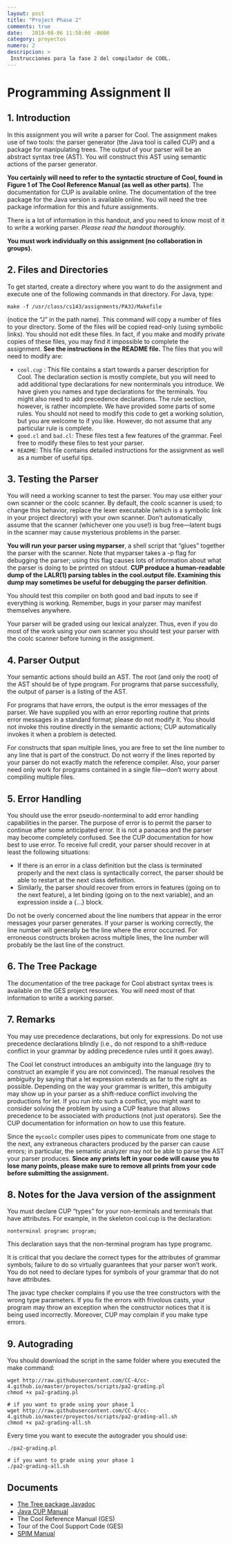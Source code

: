 ```yaml
---
layout: post
title: "Project Phase 2"
comments: true
date:   2018-08-06 11:58:00 -0600
category: proyectos
numero: 2
descripcion: >
 Instrucciones para la fase 2 del compilador de COOL.
---
```


# Programming Assignment II

## 1. Introduction

In this assignment you will write a parser for Cool. The assignment makes use of two tools: the parser generator (the Java tool is called CUP) and a package for manipulating trees. The output of your parser will be an abstract syntax tree (AST). You will construct this AST using semantic actions of the parser generator.

**You certainly will need to refer to the syntactic structure of Cool, found in Figure 1 of The Cool Reference Manual (as well as other parts)**. The documentation for CUP is available online. The documentation of the tree package for the Java version is available online. You will need the tree package information for this and future assignments.

There is a lot of information in this handout, and you need to know most of it to write a working parser. _Please read the handout thoroughly._

**You must work individually on this assignment (no collaboration in groups).**

## 2. Files and Directories

To get started, create a directory where you want to do the assignment and execute one of the following commands in that directory.  For Java, type:

```
make -f /usr/class/cs143/assignments/PA3J/Makefile
```
(notice the “J” in the path name). This command will copy a number of files to your directory. Some of the files will be copied read-only (using symbolic links). You should not edit these files. In fact, if you make and modify private copies of these files, you may find it impossible to complete the assignment. **See the instructions in the README file.** The files that you will need to modify are:


* `cool.cup` : This file contains a start towards a parser description for Cool. The declaration section is mostly complete, but you will need to add additional type declarations for new nonterminals you introduce. We have given you names and type declarations for the terminals. You might also need to add precedence declarations. The rule section, however, is rather incomplete. We have provided some parts of some rules. You should not need to modify this code to get a working solution, but you are welcome to if you like. However, do not assume that any particular rule is complete.
* `good.cl` and `bad.cl`: These files test a few features of the grammar. Feel free to modify these files to test your parser.
* `README`: This file contains detailed instructions for the assignment as well as a number of useful tips.


## 3. Testing the Parser
You will need a working scanner to test the parser. You may use either your own scanner or the coolc scanner. By default, the coolc scanner is used; to change this behavior, replace the lexer executable (which is a symbolic link in your project directory) with your own scanner. Don’t automatically assume that the scanner (whichever one you use!) is bug free—latent bugs in the scanner may cause mysterious problems in the parser.

**You will run your parser using myparser**, a shell script that “glues” together the parser with the scanner. Note that myparser takes a -p flag for debugging the parser; using this flag causes lots of information about what the parser is doing to be printed on stdout. **CUP produce a human-readable dump of the LALR(1) parsing tables in the cool.output file. Examining this dump may sometimes be useful for debugging the parser definition**.

You should test this compiler on both good and bad inputs to see if everything is working. Remember, bugs in your parser may manifest themselves anywhere.

Your parser will be graded using our lexical analyzer. Thus, even if you do most of the work using your own scanner you should test your parser with the coolc scanner before turning in the assignment.

## 4. Parser Output
Your semantic actions should build an AST. The root (and only the root) of the AST should be of type program. For programs that parse successfully, the output of parser is a listing of the AST.

For programs that have errors, the output is the error messages of the parser. We have supplied you with an error reporting routine that prints error messages in a standard format; please do not modify it. You should not invoke this routine directly in the semantic actions; CUP automatically invokes it when a problem is detected.

For constructs that span multiple lines, you are free to set the line number to any line that is part of the construct. Do not worry if the lines reported by your parser do not exactly match the reference compiler. Also, your parser need only work for programs contained in a single file—don’t worry about compiling multiple files.

## 5. Error Handling
You should use the error pseudo-nonterminal to add error handling capabilities in the parser. The purpose of error is to permit the parser to continue after some anticipated error. It is not a panacea and the parser may become completely confused. See the CUP documentation for how best to use error. To receive full credit, your parser should recover in at least the following situations:

* If there is an error in a class definition but the class is terminated properly and the next class is syntactically correct, the parser should be able to restart at the next class definition.
* Similarly, the parser should recover from errors in features (going on to the next feature), a let binding (going on to the next variable), and an expression inside a {...} block.

Do not be overly concerned about the line numbers that appear in the error messages your parser generates. If your parser is working correctly, the line number will generally be the line where the error occurred. For erroneous constructs broken across multiple lines, the line number will probably be the last line of the construct.

## 6. The Tree Package
The documentation of the tree package for Cool abstract syntax trees is available on the GES project resources. You will need most of that information to write a working parser.

## 7. Remarks

You may use precedence declarations, but only for expressions. Do not use precedence declarations blindly (i.e., do not respond to a shift-reduce conflict in your grammar by adding precedence rules until it goes away).

The Cool let construct introduces an ambiguity into the language (try to construct an example if you are not convinced). The manual resolves the ambiguity by saying that a let expression extends as far to the right as possible. Depending on the way your grammar is written, this ambiguity may show up in your parser as a shift-reduce conflict involving the productions for let. If you run into such a conflict, you might want to consider solving the problem by using a CUP feature that allows precedence to be associated with productions (not just operators). See the CUP documentation for information on how to use this feature.

Since the `mycoolc` compiler uses pipes to communicate from one stage to the next, any extraneous characters produced by the parser can cause errors; in particular, the semantic analyzer may not be able to parse the AST your parser produces. **Since any prints left in your code will cause you to lose many points, please make sure to remove all prints from your code before submitting the assignment.**

## 8. Notes for the Java version of the assignment
You must declare CUP “types” for your non-terminals and terminals that have attributes. For example, in the skeleton cool.cup is the declaration:

```
nonterminal programc program;
```
This declaration says that the non-terminal program has type programc.

It is critical that you declare the correct types for the attributes of grammar symbols; failure to do so virtually guarantees that your parser won’t work. You do not need to declare types for symbols of your grammar that do not have attributes.

The javac type checker complains if you use the tree constructors with the wrong type parameters. If you fix the errors with frivolous casts, your program may throw an exception when the constructor notices that it is being used incorrectly. Moreover, CUP may complain if you make type errors.

## 9. Autograding
You should download the script in the same folder where you executed the make command:
```shell
wget http://raw.githubusercontent.com/CC-4/cc-4.github.io/master/proyectos/scripts/pa2-grading.pl
chmod +x pa2-grading.pl

# if you want to grade using your phase 1
wget http://raw.githubusercontent.com/CC-4/cc-4.github.io/master/proyectos/scripts/pa2-grading-all.sh
chmod +x pa2-grading-all.sh
```

Every time you want to execute the autograder you should use:
```shell
./pa2-grading.pl

# if you want to grade using your phase 1
./pa2-grading-all.sh
```

## Documents
* [The Tree package Javadoc](http://web.stanford.edu/class/cs143/javadoc/cool_ast/)
* [Java CUP Manual](http://www2.cs.tum.edu/projects/cup/manual.html)
* The Cool Reference Manual (GES)
* Tour of the Cool Support Code (GES)
* [SPIM Manual](http://web.stanford.edu/class/cs143/materials/SPIM_Manual.pdf)
